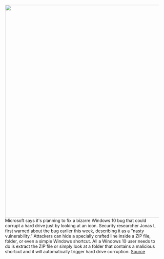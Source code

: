<img src='https://cdn.vox-cdn.com/thumbor/ZttxYFkSpGlBimbtZX8nMqlf_5Y=/0x0:2040x1360/1200x800/filters:focal(857x517:1183x843)/cdn.vox-cdn.com/uploads/chorus_image/image/68672421/acastro_180226_0001.0.jpg' width='700px' /><br/>
Microsoft says it's planning to fix a bizarre Windows 10 bug that could corrupt a hard drive just by looking at an icon. Security researcher Jonas L first warned about the bug earlier  this week, describing it as a “nasty vulnerability.” Attackers can hide a specially crafted line inside a ZIP file, folder, or even a simple Windows shortcut. All a Windows 10 user needs to do is extract the ZIP file or simply look at a folder that contains a malicious shortcut and it will automatically trigger hard drive corruption.
<a href='https://www.theverge.com/2021/1/15/22232589/microsoft-ntfs-windows-10-bug-icon-file-flaw-vulnerability-comment'> Source <a/>